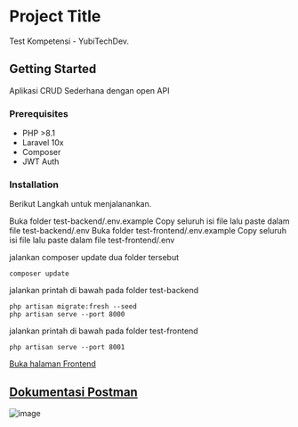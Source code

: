 # Project Title

Test Kompetensi - YubiTechDev.

## Getting Started

Aplikasi CRUD Sederhana dengan open API

### Prerequisites

- PHP >8.1
- Laravel 10x
- Composer
- JWT Auth

### Installation

Berikut Langkah untuk menjalanankan.

Buka folder test-backend/.env.example Copy seluruh isi file lalu paste dalam file test-backend/.env
Buka folder test-frontend/.env.example Copy seluruh isi file lalu paste dalam file test-frontend/.env

jalankan composer update dua folder tersebut

```
composer update
```

jalankan printah di bawah pada folder test-backend

```
php artisan migrate:fresh --seed
php artisan serve --port 8000
```

jalankan printah di bawah pada folder test-frontend

```
php artisan serve --port 8001
```

[Buka halaman Frontend](http://127.0.0.1:8001/auth/login)

## [Dokumentasi Postman](https://documenter.getpostman.com/view/15005997/2s9Xy2QY43)

![image](https://github.com/muhammadagiandi32/YubiTechDev-muhammad-agiandi/assets/59462709/6481d2ef-7256-4e5a-af04-8dece787d963)

